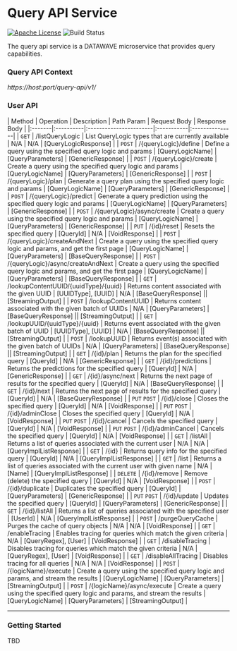 # Query API Service

[![Apache License][li]][ll] ![Build Status](https://github.com/NationalSecurityAgency/datawave/workflows/Tests/badge.svg)

The query api service is a DATAWAVE microservice that provides
query capabilities.

### Query API Context

*https://host:port/query-api/v1/*

### User API

| Method | Operation | Description            | Path Param | Request Body   | Response Body |
|:-------|:----------|:-----------------------|:-----------|:---------------|
| `GET`         | /listQueryLogic                      | List QueryLogic types that are currently available                                | N/A                | N/A                  | [QueryLogicResponse]                     |
| `POST`        | /{queryLogic}/define                 | Define a query using the specified query logic and params                         | [QueryLogicName]   | [QueryParameters]    | [GenericResponse]                        |
| `POST`        | /{queryLogic}/create                 | Create a query using the specified query logic and params                         | [QueryLogicName]   | [QueryParameters]    | [GenericResponse]                        |
| `POST`        | /{queryLogic}/plan                   | Generate a query plan using the specified query logic and params                  | [QueryLogicName]   | [QueryParameters]    | [GenericResponse]                        |
| `POST`        | /{queryLogic}/predict                | Generate a query prediction using the specified query logic and params            | [QueryLogicName]   | [QueryParameters]    | [GenericResponse]                        |
| `POST`        | /{queryLogic}/async/create           | Create a query using the specified query logic and params                         | [QueryLogicName]   | [QueryParameters]    | [GenericResponse]                        |
| `PUT`         | /{id}/reset                          | Resets the specified query                                                        | [QueryId]          | N/A                  | [VoidResponse]                           |
| `POST`        | /{queryLogic}/createAndNext          | Create a query using the specified query logic and params, and get the first page | [QueryLogicName]   | [QueryParameters]    | [BaseQueryResponse]                      |
| `POST`        | /{queryLogic}/async/createAndNext    | Create a query using the specified query logic and params, and get the first page | [QueryLogicName]   | [QueryParameters]    | [BaseQueryResponse]                      |
| `GET`         | /lookupContentUUID/{uuidType}/{uuid} | Returns content associated with the given UUID                                    | [UUIDType], [UUID] | N/A                  | [BaseQueryResponse] || [StreamingOutput] |
| `POST`        | /lookupContentUUID                   | Returns content associated with the given batch of UUIDs                          | N/A                | [QueryParameters]    | [BaseQueryResponse] || [StreamingOutput] |
| `GET`         | /lookupUUID/{uuidType}/{uuid}        | Returns event associated with the given batch of UUID                             | [UUIDType], [UUID] | N/A                  | [BaseQueryResponse] || [StreamingOutput] |
| `POST`        | /lookupUUID                          | Returns event(s) associated with the given batch of UUIDs                         | N/A                | [QueryParameters]    | [BaseQueryResponse] || [StreamingOutput] |
| `GET`         | /{id}/plan                           | Returns the plan for the specified query                                          | [QueryId]          | N/A                  | [GenericResponse]                        |
| `GET`         | /{id}/predictions                    | Returns the predictions for the specified query                                   | [QueryId]          | N/A                  | [GenericResponse]                        |
| `GET`         | /{id}/async/next                     | Returns the next page of results for the specified query                          | [QueryId]          | N/A                  | [BaseQueryResponse]                      |
| `GET`         | /{id}/next                           | Returns the next page of results for the specified query                          | [QueryId]          | N/A                  | [BaseQueryResponse]                      |
| `PUT` `POST`  | /{id}/close                          | Closes the specified query                                                        | [QueryId]          | N/A                  | [VoidResponse]                           |
| `PUT` `POST`  | /{id}/adminClose                     | Closes the specified query                                                        | [QueryId]          | N/A                  | [VoidResponse]                           |
| `PUT` `POST`  | /{id}/cancel                         | Cancels the specified query                                                       | [QueryId]          | N/A                  | [VoidResponse]                           |
| `PUT` `POST`  | /{id}/adminCancel                    | Cancels the specified query                                                       | [QueryId]          | N/A                  | [VoidResponse]                           |
| `GET`         | /listAll                             | Returns a list of queries associated with the current user                        | N/A                | N/A                  | [QueryImplListResponse]                  |
| `GET`         | /{id}                                | Returns query info for the specified query                                        | [QueryId]          | N/A                  | [QueryImplListResponse]                  |
| `GET`         | /list                                | Returns a list of queries associated with the current user with given name        | N/A                | [Name]               | [QueryImplListResponse]                  |
| `DELETE`      | /{id}/remove                         | Remove (delete) the specified query                                               | [QueryId]          | N/A                  | [VoidResponse]                           |
| `POST`        | /{id}/duplicate                      | Duplicates the specified query                                                    | [QueryId]          | [QueryParameters]    | [GenericResponse]                        |
| `PUT` `POST`  | /{id}/update                         | Updates the specified query                                                       | [QueryId]          | [QueryParameters]    | [GenericResponse]                        |
| `GET`         | /{id}/listAll                        | Returns a list of queries associated with the specified user                      | [UserId]           | N/A                  | [QueryImplListResponse]                  |
| `POST`        | /purgeQueryCache                     | Purges the cache of query objects                                                 | N/A                | N/A                  | [VoidResponse]                           |
| `GET`         | /enableTracing                       | Enables tracing for queries which match the given criteria                        | N/A                | [QueryRegex], [User] | [VoidResponse]                           |
| `GET`         | /disableTracing                      | Disables tracing for queries which match the given criteria                       | N/A                | [QueryRegex], [User] | [VoidResponse]                           |
| `GET`         | /disableAllTracing                   | Disables tracing for all queries                                                  | N/A                | N/A                  | [VoidResponse]                           |
| `POST`        | /{logicName}/execute                 | Create a query using the specified query logic and params, and stream the results | [QueryLogicName]   | [QueryParameters]    | [StreamingOutput]                        |
| `POST`        | /{logicName}/async/execute           | Create a query using the specified query logic and params, and stream the results | [QueryLogicName]   | [QueryParameters]    | [StreamingOutput]                        |

---

### Getting Started

TBD

[getting-started]:https://github.com/NationalSecurityAgency/datawave-microservices-root/blob/master/README.md#getting-started
[pki-dir]:https://github.com/NationalSecurityAgency/datawave-spring-boot-starter/blob/master/src/main/resources/pki

[li]: http://img.shields.io/badge/license-ASL-blue.svg
[ll]: https://www.apache.org/licenses/LICENSE-2.0